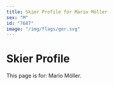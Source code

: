 ```yaml
---
title: Skier Profile for Mario Möller
sex: "M"
id: "7687"
image: "/img/flags/ger.svg" 
---
```


# Skier Profile

This page is for: Mario Möller.
    